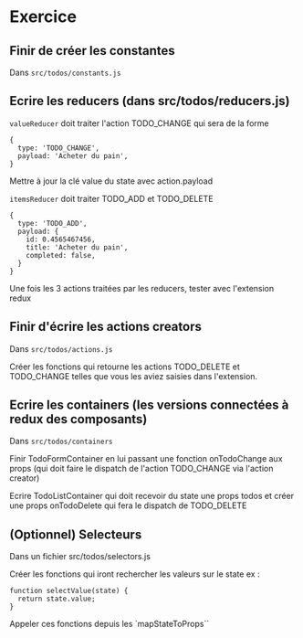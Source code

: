 # Exercice

## Finir de créer les constantes

Dans `src/todos/constants.js`

## Ecrire les reducers (dans src/todos/reducers.js)

`valueReducer` doit traiter l'action TODO_CHANGE qui sera de la forme

```
{
  type: 'TODO_CHANGE',
  payload: 'Acheter du pain',
}
```

Mettre à jour la clé value du state avec action.payload

`itemsReducer` doit traiter TODO_ADD et TODO_DELETE

```
{
  type: 'TODO_ADD',
  payload: {
    id: 0.4565467456,
    title: 'Acheter du pain',
    completed: false,
  }
}
```

Une fois les 3 actions traitées par les reducers, tester avec l'extension redux

## Finir d'écrire les actions creators

Dans `src/todos/actions.js`

Créer les fonctions qui retourne les actions TODO_DELETE et TODO_CHANGE telles que vous les aviez saisies dans l'extension.

## Ecrire les containers (les versions connectées à redux des composants)

Dans `src/todos/containers`

Finir TodoFormContainer en lui passant une fonction onTodoChange aux props (qui doit faire le dispatch de l'action TODO_CHANGE via l'action creator)

Ecrire TodoListContainer qui doit recevoir du state une props todos et créer une props onTodoDelete qui fera le dispatch de TODO_DELETE

## (Optionnel) Selecteurs

Dans un fichier src/todos/selectors.js

Créer les fonctions qui iront rechercher les valeurs sur le state ex :

```
function selectValue(state) {
  return state.value;
}
```

Appeler ces fonctions depuis les `mapStateToProps``


